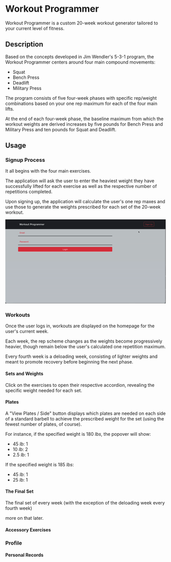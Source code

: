 # Workout Programmer

Workout Programmer is a custom 20-week workout generator tailored to your current level of fitness.

## Description

Based on the concepts developed in Jim Wendler's 5-3-1 program, the Workout Programmer centers around four main compound movements: 

* Squat
* Bench Press
* Deadlift
* Military Press

The program consists of five four-week phases with specific rep/weight combinations based on your one rep maximum for each of the four main lifts. 

At the end of each four-week phase, the baseline maximum from which the workout weights are derived increases by five pounds for Bench Press and Military Press and ten pounds for Squat and Deadlift.

## Usage

### Signup Process

It all begins with the four main exercises.

The application will ask the user to enter the heaviest weight they have successfully lifted for each exercise as well as the respective number of repetitions completed.

Upon signing up, the application will calculate the user's one rep maxes and use those to generate the weights prescribed for each set of the 20-week workout.

![Signup process](gif/signup.gif)

### Workouts

Once the user logs in, workouts are displayed on the homepage for the user's current week. 

Each week, the rep scheme changes as the weights become progressively heavier, though remain below the user's calculated one repetition maximum. 

Every fourth week is a deloading week, consisting of lighter weights and meant to promote recovery before beginning the next phase.

#### Sets and Weights

Click on the exercises to open their respective accordion, revealing the specific weight needed for each set.

#### Plates

A "View Plates / Side" button displays which plates are needed on each side of a standard barbell to achieve the prescribed weight for the set (using the fewest number of plates, of course).

For instance, if the specified weight is 180 *lbs*, the popover will show:

* 45 *lb*: 1
* 10 *lb*: 2
* 2.5 *lb*: 1

If the specified weight is 185 *lbs*:

* 45 *lb*: 1
* 25 *lb*: 1

#### The Final Set

The final set of every week (with the exception of the deloading week every fourth week)

more on that later.

#### Accessory Exercises








### Profile

#### Personal Records





